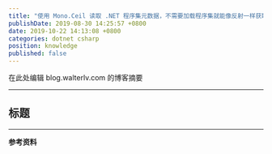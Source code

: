 ```yaml
---
title: "使用 Mono.Ceil 读取 .NET 程序集元数据，不需要加载程序集就能像反射一样获取所有的类型和成员信息"
publishDate: 2019-08-30 14:25:57 +0800
date: 2019-10-22 14:13:08 +0800
categories: dotnet csharp
position: knowledge
published: false
---
```


在此处编辑 blog.walterlv.com 的博客摘要

---

<div id="toc"></div>

## 标题

---

**参考资料**